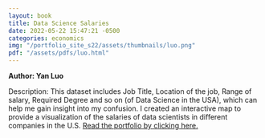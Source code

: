 ```yaml
---
layout: book
title: Data Science Salaries
date: 2022-05-22 15:47:21 -0500
categories: economics
img: "/portfolio_site_s22/assets/thumbnails/luo.png"
pdf: "/assets/pdfs/luo.html"
---
```


<b>Author: Yan Luo</b>

Description: This dataset includes  Job Title, Location of the job, Range of
salary, Required Degree and so on (of Data Science in the USA),  which can help
me gain insight into my confusion. I created an interactive map to provide a
visualization  of the salaries of data scientists in different companies in the
U.S. <a href="{{ page.pdf | relative_url }}">Read the portfolio by clicking here.</a>

[jekyll-docs]: https://jekyllrb.com/docs/home
[jekyll-gh]:   https://github.com/jekyll/jekyll
[jekyll-talk]: https://talk.jekyllrb.com/
